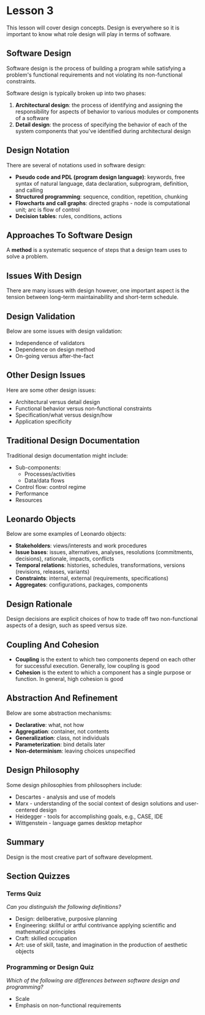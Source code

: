 # Lesson 3

This lesson will cover design concepts. Design is everywhere so it is important to know what role design will play in terms of software.

## Software Design

Software design is the process of building a program while satisfying a problem's functional requirements and not violating its non-functional constraints.

Software design is typically broken up into two phases:

1. **Architectural design**: the process of identifying and assigning the responsibility for aspects of behavior to various modules or components of a software
2. **Detail design**: the process of specifying the behavior of each of the system components that you've identified during architectural design

## Design Notation

There are several of notations used in software design:

- **Pseudo code and PDL (program design language)**: keywords, free syntax of natural language, data declaration, subprogram, definition, and calling
- **Structured programming**: sequence, condition, repetition, chunking
- **Flowcharts and call graphs**: directed graphs - node is computational unit; arc is flow of control
- **Decision tables**: rules, conditions, actions

## Approaches To Software Design

A **method** is a systematic sequence of steps that a design team uses to solve a problem.

## Issues With Design

There are many issues with design however, one important aspect is the tension between long-term maintainability and short-term schedule.

## Design Validation

Below are some issues with design validation:

- Independence of validators
- Dependence on design method
- On-going versus after-the-fact

## Other Design Issues

Here are some other design issues:

- Architectural versus detail design
- Functional behavior versus non-functional constraints
- Specification/what versus design/how
- Application specificity

## Traditional Design Documentation

Traditional design documentation might include:

- Sub-components:
  - Processes/activities
  - Data/data flows
- Control flow: control regime
- Performance
- Resources

## Leonardo Objects

Below are some examples of Leonardo objects:

- **Stakeholders**: views/interests and work procedures
- **Issue bases**: issues, alternatives, analyses, resolutions (commitments, decisions), rationale, impacts, conflicts
- **Temporal relations**: histories, schedules, transformations, versions (revisions, releases, variants)
- **Constraints**: internal, external (requirements, specifications)
- **Aggregates**: configurations, packages, components

## Design Rationale

Design decisions are explicit choices of how to trade off two non-functional aspects of a design, such as speed versus size.

## Coupling And Cohesion

- **Coupling** is the extent to which two components depend on each other for successful execution. Generally, low coupling is good
- **Cohesion** is the extent to which a component has a single purpose or function. In general, high cohesion is good

## Abstraction And Refinement

Below are some abstraction mechanisms:

- **Declarative**: what, not how
- **Aggregation**: container, not contents
- **Generalization**: class, not individuals
- **Parameterization**: bind details later
- **Non-determinism**: leaving choices unspecified

## Design Philosophy

Some design philosophies from philosophers include:

- Descartes - analysis and use of models
- Marx - understanding of the social context of design solutions and user-centered design
- Heidegger - tools for accomplishing goals, e.g., CASE, IDE
- Wittgenstein - language games desktop metaphor

## Summary

Design is the most creative part of software development.

## Section Quizzes

### Terms Quiz

_Can you distinguish the following definitions?_

- Design: deliberative, purposive planning
- Engineering: skillful or artful contrivance applying scientific and mathematical principles
- Craft: skilled occupation
- Art: use of skill, taste, and imagination in the production of aesthetic objects

### Programming or Design Quiz

_Which of the following are differences between software design and programming?_

- Scale
- Emphasis on non-functional requirements
